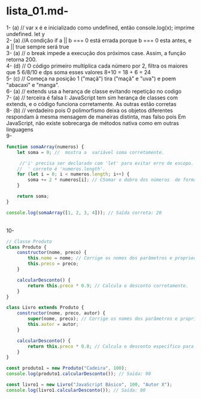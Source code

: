 # lista_01.md-

1- (a) // var x é e inicializado como undefined, então console.log(x); imprime undefined. let y
<br>
2- (a) //A condição if a || b === 0 está errada porque b === 0 esta antes, e a || true sempre será true
<br>
3- (a) // o break impede a execução dos próximos case. Assim, a função retorna 200.
<br>
4- (d) // O código primeiro multiplica cada número por 2, filtra os maiores que 5 6/8/10 e dps soma esses valores 8+10 = 18 + 6 = 24
<br>
5- (c) // Começa na posição 1 ("maçã") tira ("maçã" e "uva") e poem  "abacaxi" e "manga".
<br>
6- (a) // extends usa a herança de classe evitando repetição no codigo
<br>
7- (a) // terceira é falsa I: JavaScript tem sim herança de classes com extends, e o código funciona corretamente. As outras estão corretas
<br>
8- (b) // verdadeiro pois  O polimorfismo deixa os objetos diferentes respondam à mesma mensagem de maneiras distinta, mas falso pois  Em JavaScript, não existe sobrecarga de métodos nativa como em outras linguagens 
<br>
9-
```javascript
function somaArray(numeros) {
    let soma = 0; //  mostra a  variável soma corretamente.

     //'i' precisa ser declarado com 'let' para evitar erro de escopo.
    //  ' correto é 'numeros.length'.
    for (let i = 0; i < numeros.length; i++) { 
        soma += 2 * numeros[i]; // CSomar o dobro dos números  de forma correta
    }

    return soma;
}

console.log(somaArray([1, 2, 3, 4])); // Saída correta: 20
```
<br>
10-

```javascript
// Classe Produto
class Produto {
    constructor(nome, preco) {
        this.nome = nome; // Corrige os nomes dos parâmetros e propriedades.
        this.preco = preco;
    }

    calcularDesconto() {
        return this.preco * 0.9; // Calcula o desconto corretamente.
    }
}

class Livro extends Produto {
    constructor(nome, preco, autor) {
        super(nome, preco); // Corrige os nomes dos parâmetros e propriedades.
        this.autor = autor;
    }

    calcularDesconto() {
        return this.preco * 0.8; // Calcula o desconto específico para livros.
    }
}

const produto1 = new Produto("Cadeira", 100);
console.log(produto1.calcularDesconto()); // Saída: 90

const livro1 = new Livro("JavaScript Básico", 100, "Autor X");
console.log(livro1.calcularDesconto()); // Saída: 80
```
